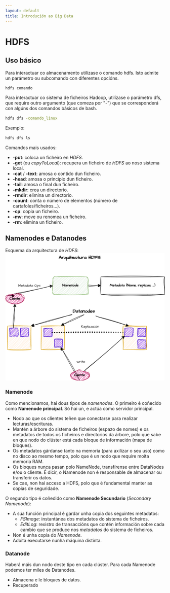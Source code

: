 ```yaml
---
layout: default
title: Introdución ao Big Data
---
```


# HDFS
## Uso básico
Para interactuar co almacenamento utilízase o comando hdfs. Isto admite un parámetro ou subcomando con diferentes opcións.
```bash
hdfs comando
```
Para interactuar co sistema de ficheiros Hadoop, utilízase o parámetro dfs, que require outro argumento (que comeza por "-") que se corresponderá con algúns dos comandos básicos de bash.
```bash
hdfs dfs -comando_linux
```
Exemplo:
```bash
hdfs dfs ls
```
Comandos mais usados:
- **-put**: coloca un ficheiro en *HDFS*.
- **-get** (ou *copyToLocal*): recupera un ficheiro de *HDFS* ao noso sistema local.
- **-cat** / **-text**: amosa o contido dun ficheiro.
- **-head**: amosa o principio dun ficheiro.
- **-tail**: amosa o final dun ficheiro.
- **-mkdir**: crea un directorio.
- **-rmdir**: elimina un directorio.
- **-count**: conta o número de elementos (número de cartafoles/ficheiros...).
- **-cp**: copia un ficheiro.
- **-mv**: move ou renomea un ficheiro.
- **-rm**: elimina un ficheiro.

## Namenodes e Datanodes
Esquema da arquitectura de *HDFS*:
![Arquitectura de HDFS](images/hdfs-arquitectura.png)
### Namenode
Como mencionamos, hai dous tipos de *namenodes*. O primeiro é coñecido como **Namenode principal**. Só hai un, e actúa como servidor principal.
- Nodo ao que os clientes teñen que conectarse para realizar lecturas/escrituras.
- Mantén a árbore do sistema de ficheiros (espazo de nomes) e os metadatos de todos os ficheiros e directorios da árbore, polo que sabe en que nodo do clúster está cada bloque de información (mapa de bloques).
- Os metadatos gárdanse tanto na memoria (para axilizar o seu uso) como no disco ao mesmo tempo, polo que é un nodo que require moita memoria RAM.
- Os bloques nunca pasan polo NameNode, transfírense entre DataNodes e/ou o cliente. É dicir, o Namenode non é responsable de almacenar ou transferir os datos.
- Se cae, non hai acceso a HDFS, polo que é fundamental manter as copias de seguridade.

O segundo tipo é coñedido como **Namenode Secundario** (*Secondary Namenode*):
- A súa función principal é gardar unha copia dos seguintes metadatos:
  - *FSImage*: instantánea dos metadatos do sistema de ficheiros.
  - *EditLog*: rexistro de transaccións que contén información sobre cada cambio que se produce nos *metadatos* do sistema de ficheiros.
- Non é unha copia do *Namenode*.
- Adoita executarse nunha máquina distinta.
### Datanode
Haberá máis dun nodo deste tipo en cada clúster. Para cada Namenode podemos ter miles de Datanodes.
- Almacena e le bloques de datos.
- Recuperado